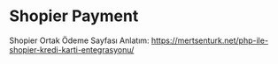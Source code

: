 # Shopier Payment
Shopier Ortak Ödeme Sayfası
Anlatım: https://mertsenturk.net/php-ile-shopier-kredi-karti-entegrasyonu/ 
